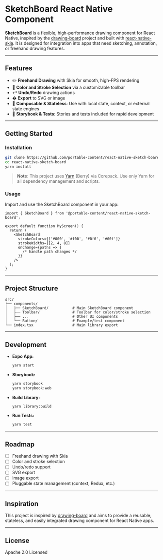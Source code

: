 # SketchBoard React Native Component

**SketchBoard** is a flexible, high-performance drawing component for React Native, inspired by the [drawing-board](https://github.com/ammarahm-ed/drawing-board) project and built with [react-native-skia](https://shopify.github.io/react-native-skia/). It is designed for integration into apps that need sketching, annotation, or freehand drawing features.

---

## Features

- ✏️ **Freehand Drawing** with Skia for smooth, high-FPS rendering
- 🎨 **Color and Stroke Selection** via a customizable toolbar
- ↩️ **Undo/Redo** drawing actions
- � **Export** to SVG or image
- 🧩 **Composable & Stateless**: Use with local state, context, or external state engines
- 🧪 **Storybook & Tests**: Stories and tests included for rapid development

---

## Getting Started

### Installation

```sh
git clone https://github.com/portable-content/react-native-sketch-board.git
cd react-native-sketch-board
yarn install
```

> **Note:** This project uses [Yarn](https://yarnpkg.com/) (Berry) via Corepack. Use only Yarn for all dependency management and scripts.

### Usage

Import and use the SketchBoard component in your app:

```tsx
import { SketchBoard } from '@portable-content/react-native-sketch-board';

export default function MyScreen() {
  return (
    <SketchBoard
      strokeColors={['#000', '#f00', '#0f0', '#00f']}
      strokeWidths={[2, 4, 8]}
      onChange={paths => {
        /* handle path changes */
      }}
    />
  );
}
```

---

## Project Structure

```
src/
├── components/
│   ├── SketchBoard/           # Main SketchBoard component
│   ├── Toolbar/               # Toolbar for color/stroke selection
│   ├── ...                    # Other UI components
│   └── Button/                # Example/test component
└── index.tsx                  # Main library export
```

---

## Development

- **Expo App:**
  ```sh
  yarn start
  ```
- **Storybook:**
  ```sh
  yarn storybook
  yarn storybook:web
  ```
- **Build Library:**
  ```sh
  yarn library:build
  ```
- **Run Tests:**
  ```sh
  yarn test
  ```

---

## Roadmap

- [ ] Freehand drawing with Skia
- [ ] Color and stroke selection
- [ ] Undo/redo support
- [ ] SVG export
- [ ] Image export
- [ ] Pluggable state management (context, Redux, etc.)

---

## Inspiration

This project is inspired by [drawing-board](https://github.com/ammarahm-ed/drawing-board) and aims to provide a reusable, stateless, and easily integrated drawing component for React Native apps.

---

## License

Apache 2.0 Licensed
